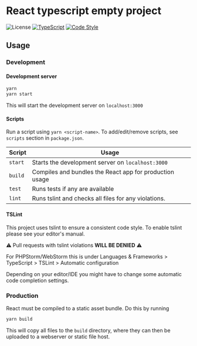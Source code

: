 # React typescript empty project

![License](https://img.shields.io/badge/license-WTFPL-brightgreen)
[![TypeScript](https://img.shields.io/badge/%3C%2F%3E-TypeScript-blue)](https://www.typescriptlang.org/) 
[![Code Style](https://badgen.net/badge/code%20style/airbnb/ff5a5f?icon=airbnb)](https://github.com/airbnb/javascript)

## Usage

### Development

#### Development server

```bash
yarn
yarn start
```
This will start the development server on `localhost:3000`

#### Scripts

Run a script using `yarn <script-name>`. To add/edit/remove scripts, see `scripts` section in `package.json`.

| Script | Usage |
| --- | --- |
|`start`|Starts the development server on `localhost:3000`|
|`build`|Compiles and bundles the React app for production usage|
|`test`|Runs tests if any are available|
|`lint`|Runs tslint and checks all files for any violations.|

#### TSLint
This project uses tslint to ensure a consistent code style.
To enable tslint please see your editor's manual.

⚠ Pull requests with tslint violations **WILL BE DENIED** ⚠

For PHPStorm/WebStorm this is under
Languages & Frameworks > TypeScript > TSLint > Automatic configuration

Depending on your editor/IDE you might have to change some automatic code completion settings.

### Production
React must be compiled to a static asset bundle. Do this by running
```bash
yarn build
```
This will copy all files to the `build` directory, where they can then be uploaded to a webserver or static file host.
